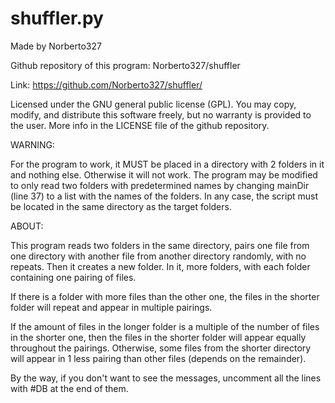 # shuffler.py
Made by Norberto327

Github repository of this program: Norberto327/shuffler

Link: https://github.com/Norberto327/shuffler/

Licensed under the GNU general public license (GPL). You may copy, modify, and distribute this software freely, but no warranty is provided to the user. More info in the LICENSE file of the github repository.

WARNING:

For the program to work, it MUST be placed in a directory with 2 folders in it and nothing else.
Otherwise it will not work. The program may be modified to only read two folders with predetermined
names by changing mainDir (line 37) to a list with the names of the folders.
In any case, the script must be located in the same directory as the target folders.


ABOUT:

This program reads two folders in the same directory, pairs one file from one directory with
another file from another directory randomly, with no repeats. Then it creates a new folder.
In it, more folders, with each folder containing one pairing of files.

If there is a folder with more files than the other one, the files in the shorter folder will repeat
and appear in multiple pairings.

If the amount of files in the longer folder is a multiple of the number of files in the shorter one,
then the files in the shorter folder will appear equally throughout the pairings. Otherwise, some
files from the shorter directory will appear in 1 less pairing than other files (depends on the remainder).

By the way, if you don't want to see the messages, uncomment all the lines with #DB at the end of them.
